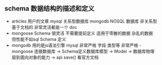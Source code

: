 ## schema 数据结构的描述和定义

- articles
  用户的文章
  mysql 关系型数据库
  mongodb NOSQL 数据库 非关系型
  基于文档的 非常灵活都是一个 doc
- mongoose Schema
  很灵活 不需要提前定义
  适用于零散的数据 杂乱的数据
  但性能不如sql
  Schema 定义 
- mongodb 用的是js语法引擎
mysql 非常严格 字段 类型等 非常严格
-mongoose 连接数据库 -> Schema定义数据库模型 -> Model -> 数据库物理层到面向对象的能力 -> api save() 看官方文档